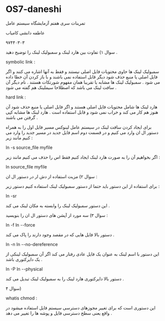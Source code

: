 # OS7-daneshi

تمرینات سری هفتم آزمایشگاه سیستم عامل

عاطفه دانشی کامیاب 

۹۷۴۴۰۳۰۳

سوال ۱) تفاوت بین هارد لینک و سمبولیک لینک را توضیح دهید .

symbolic link :

سمبولیک لینک ها حاوی محتویات فایل اصلی نیستند و فقط به آنها اشاره می کنند و اگر فایل اصلی یا منبع حذف شود دیگر قابل استفاده نمی باشند و با باز کردن آن خطا داده می شود .
سمبولیک لینک ها مشابه یا تقریبا همان مفهوم شورتکات هستند .
نام دیگر آن سافت لینک می باشد که اصطلاحا سیملینک هم گفته می شود .

hard link :

هارد لینک ها شامل محتویات فایل اصلی هستند و اگر فایل اصلی یا منبع حذف شود آن هنوز هم کار می کند و خراب نمی شود و قابل استفاده است .
هارد لینک ها مشابه کپی گرفتن می باشند .

برای ایجاد کردن سافت لینک در سیستم عامل لینوکس مسیر فایل اول را به همراه دستور ال ان وارد می کنیم و در قسمت دوم اسم فایل جدید در مسیر جدید را وارد می کنیم مانند زیر :


ln -s source_file myfile


اگر بخواهیم آن را به صورت هارد لینک ایجاد کنیم فقط اس را حذف می کنیم مانند زیر :


ln source_file myfile


سوال ۲) مزیت استفاده از دش ار در دستور ال ان :

برای استفاده از این دستور باید حتما از دستور سمبولیک لینک استفاده کنیم دستور زیر :


ln -sr


این دستور سمبولیک لینک را وابسته به مکان لینک می کند .


سوال ۳) سه مورد از آپشن های دستور ال ان را بنویسید :

ln -f
ln --force


دستور بالا فایل هایی که در مقصد وجود دارند را پاک می کند .


ln -n
ln --no-dereference


این دستور با اسم لینک به عنوان یک فایل عادی رفتار می کند اگر آن سمبولیک لینکی از یک دایرکتوری باشد .


ln -P
ln --physical


دستور بالا دایرکتوری هارد لینک را به سمبولیک لینک تبدیل می کند .


سوال ۴) 

whatis chmod :
 
 
 این دستوری است که برای تغییر مجوزهای دسترسی سیستم فایل استفاده میشود در واقع یعنی سطح دسترسی فایل و پوشه ها را تغییر می دهد .

